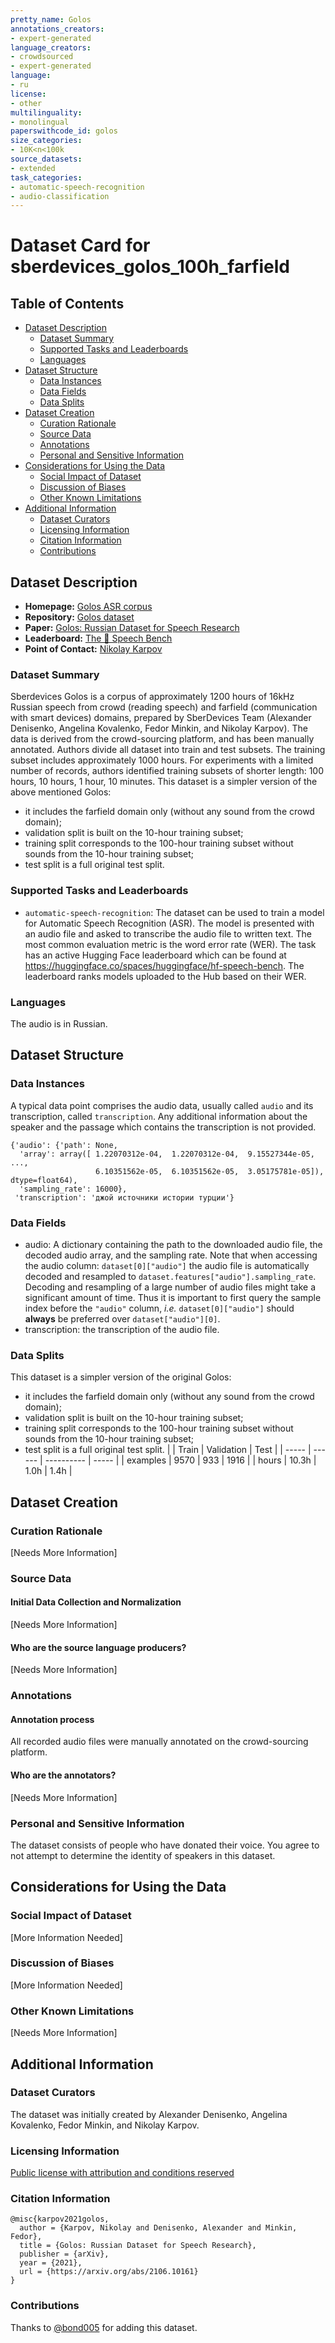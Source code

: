 ```yaml
---
pretty_name: Golos
annotations_creators:
- expert-generated
language_creators:
- crowdsourced
- expert-generated
language:
- ru
license:
- other
multilinguality:
- monolingual
paperswithcode_id: golos
size_categories:
- 10K<n<100k
source_datasets:
- extended
task_categories:
- automatic-speech-recognition
- audio-classification
---
```

# Dataset Card for sberdevices_golos_100h_farfield
## Table of Contents
- [Dataset Description](#dataset-description)
  - [Dataset Summary](#dataset-summary)
  - [Supported Tasks and Leaderboards](#supported-tasks-and-leaderboards)
  - [Languages](#languages)
- [Dataset Structure](#dataset-structure)
  - [Data Instances](#data-instances)
  - [Data Fields](#data-fields)
  - [Data Splits](#data-splits)
- [Dataset Creation](#dataset-creation)
  - [Curation Rationale](#curation-rationale)
  - [Source Data](#source-data)
  - [Annotations](#annotations)
  - [Personal and Sensitive Information](#personal-and-sensitive-information)
- [Considerations for Using the Data](#considerations-for-using-the-data)
  - [Social Impact of Dataset](#social-impact-of-dataset)
  - [Discussion of Biases](#discussion-of-biases)
  - [Other Known Limitations](#other-known-limitations)
- [Additional Information](#additional-information)
  - [Dataset Curators](#dataset-curators)
  - [Licensing Information](#licensing-information)
  - [Citation Information](#citation-information)
  - [Contributions](#contributions)
## Dataset Description
- **Homepage:** [Golos ASR corpus](https://www.openslr.org/114)
- **Repository:** [Golos dataset](https://github.com/sberdevices/golos)
- **Paper:** [Golos: Russian Dataset for Speech Research](https://arxiv.org/pdf/2106.10161.pdf)
- **Leaderboard:** [The 🤗 Speech Bench](https://huggingface.co/spaces/huggingface/hf-speech-bench)
- **Point of Contact:** [Nikolay Karpov](mailto:karpnv@gmail.com)
### Dataset Summary
Sberdevices Golos is a corpus of approximately 1200 hours of 16kHz Russian speech from crowd (reading speech) and farfield (communication with smart devices) domains, prepared by SberDevices Team (Alexander Denisenko, Angelina Kovalenko, Fedor Minkin, and Nikolay Karpov). The data is derived from the crowd-sourcing platform, and has been manually annotated.
Authors divide all dataset into train and test subsets. The training subset includes approximately 1000 hours. For experiments with a limited number of records, authors identified training subsets of shorter length: 100 hours, 10 hours, 1 hour, 10 minutes.
This dataset is a simpler version of the above mentioned Golos:
- it includes the farfield domain only (without any sound from the crowd domain);
- validation split is built on the 10-hour training subset;
- training split corresponds to the 100-hour training subset without sounds from the 10-hour training subset;
- test split is a full original test split.
### Supported Tasks and Leaderboards
- `automatic-speech-recognition`: The dataset can be used to train a model for Automatic Speech Recognition (ASR). The model is presented with an audio file and asked to transcribe the audio file to written text. The most common evaluation metric is the word error rate (WER). The task has an active Hugging Face leaderboard which can be found at https://huggingface.co/spaces/huggingface/hf-speech-bench. The leaderboard ranks models uploaded to the Hub based on their WER.
### Languages
The audio is in Russian.
## Dataset Structure
### Data Instances
A typical data point comprises the audio data, usually called `audio` and its transcription, called `transcription`. Any additional information about the speaker and the passage which contains the transcription is not provided.
```
{'audio': {'path': None,
  'array': array([ 1.22070312e-04,  1.22070312e-04,  9.15527344e-05, ...,
                   6.10351562e-05,  6.10351562e-05,  3.05175781e-05]), dtype=float64),
  'sampling_rate': 16000},
 'transcription': 'джой источники истории турции'}
```
### Data Fields
- audio: A dictionary containing the path to the downloaded audio file, the decoded audio array, and the sampling rate. Note that when accessing the audio column: `dataset[0]["audio"]` the audio file is automatically decoded and resampled to `dataset.features["audio"].sampling_rate`. Decoding and resampling of a large number of audio files might take a significant amount of time. Thus it is important to first query the sample index before the `"audio"` column, *i.e.* `dataset[0]["audio"]` should **always** be preferred over `dataset["audio"][0]`.
- transcription: the transcription of the audio file.
### Data Splits
This dataset is a simpler version of the original Golos:
- it includes the farfield domain only (without any sound from the crowd domain);
- validation split is built on the 10-hour training subset;
- training split corresponds to the 100-hour training subset without sounds from the 10-hour training subset;
- test split is a full original test split.
|                             | Train  | Validation |  Test |
| -----                       | ------ | ---------- | ----- |
| examples                    |  9570  |        933 |  1916 |
| hours                       | 10.3h  |       1.0h |  1.4h |
## Dataset Creation
### Curation Rationale
[Needs More Information]
### Source Data
#### Initial Data Collection and Normalization
[Needs More Information]
#### Who are the source language producers?
[Needs More Information]
### Annotations
#### Annotation process
All recorded audio files were manually annotated on the crowd-sourcing platform.
#### Who are the annotators?
[Needs More Information]
### Personal and Sensitive Information
The dataset consists of people who have donated their voice. You agree to not attempt to determine the identity of speakers in this dataset.
## Considerations for Using the Data
### Social Impact of Dataset
[More Information Needed]
### Discussion of Biases
[More Information Needed]
### Other Known Limitations
[Needs More Information]
## Additional Information
### Dataset Curators
The dataset was initially created by Alexander Denisenko, Angelina Kovalenko, Fedor Minkin, and Nikolay Karpov.
### Licensing Information
[Public license with attribution and conditions reserved](https://github.com/sberdevices/golos/blob/master/license/en_us.pdf)
### Citation Information
```
@misc{karpov2021golos,
  author = {Karpov, Nikolay and Denisenko, Alexander and Minkin, Fedor},
  title = {Golos: Russian Dataset for Speech Research},
  publisher = {arXiv},
  year = {2021},
  url = {https://arxiv.org/abs/2106.10161}
}
```
### Contributions
Thanks to [@bond005](https://github.com/bond005) for adding this dataset.
